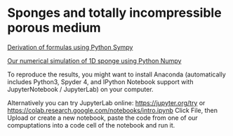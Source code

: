 # Sponges and totally incompressible porous medium

[Derivation of formulas using Python Sympy](/sympy_eqs_potential.ipynb)

[Our numerical simulation of 1D sponge using Python Numpy](/sponges_numeric.ipynb)

To reproduce the results, you might want to install Anaconda
(automatically includes Python3, Spyder 4, and IPython Notebook support with JupyterNotebook / JupyterLab) on your computer.

Alternatively you can try JupyterLab online: https://jupyter.org/try or https://colab.research.google.com/notebooks/intro.ipynb
Click File, then Upload or create a new notebook,
paste the code from one of our compuptations into a code cell of the notebook and run it.
